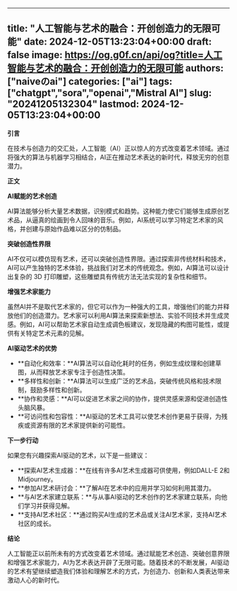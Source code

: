 
---
title: "人工智能与艺术的融合：开创创造力的无限可能"
date: 2024-12-05T13:23:04+00:00
draft: false
image: https://og.g0f.cn/api/og?title=人工智能与艺术的融合：开创创造力的无限可能
authors: ["naiveのai"]
categories: ["ai"]
tags: ["chatgpt","sora","openai","Mistral AI"]
slug: "20241205132304"
lastmod: 2024-12-05T13:23:04+00:00
---
**引言**

在技术与创造力的交汇处，人工智能（AI）正以惊人的方式改变着艺术领域。通过将强大的算法与机器学习相结合，AI正在推动艺术表达的新时代，释放无穷的创意潜力。

**正文**

**AI赋能的艺术创造**

AI算法能够分析大量艺术数据，识别模式和趋势。这种能力使它们能够生成原创艺术品，从逼真的绘画到令人回味的音乐。例如，AI系统可以学习特定艺术家的风格，并创建与原始作品难以区分的仿制品。

**突破创造性界限**

AI不仅可以模仿现有艺术，还可以突破创造性界限。通过探索非传统材料和技术，AI可以产生独特的艺术体验，挑战我们对艺术的传统观念。例如，AI算法可以设计出复杂的 3D 打印雕塑，这些雕塑具有传统方法无法实现的复杂性和细节。

**增强艺术家能力**

虽然AI并不是取代艺术家的，但它可以作为一种强大的工具，增强他们的能力并释放他们的创造潜力。艺术家可以利用AI算法来探索新想法、实验不同技术并生成灵感。例如，AI可以帮助艺术家自动生成调色板建议，发现隐藏的构图可能性，或提供有关特定艺术元素的见解。

**AI驱动艺术的优势**

* **自动化和效率：**AI算法可以自动化耗时的任务，例如生成纹理和创建草图，从而释放艺术家专注于创造性决策。
* **多样性和创新：**AI算法可以生成广泛的艺术品，突破传统风格和技术限制，鼓励多样性和创新。
* **协作和灵感：**AI可以促进艺术家之间的协作，提供灵感来源和促进创造性头脑风暴。
* **可访问性和包容性：**AI驱动的艺术工具可以使艺术创作更易于获得，为残疾或资源有限的艺术家提供新的可能性。

**下一步行动**

如果您有兴趣探索AI驱动的艺术，以下是一些建议：

* **探索AI艺术生成器：**在线有许多AI艺术生成器可供使用，例如DALL-E 2和Midjourney。
* **参加AI艺术研讨会：**了解AI在艺术中的应用并学习如何利用其潜力。
* **与AI艺术家建立联系：**与从事AI驱动的艺术创作的艺术家建立联系，向他们学习并获得见解。
* **支持AI艺术社区：**通过购买AI生成的艺术品或关注AI艺术家，支持AI艺术社区的成长。

**结论**

人工智能正以前所未有的方式改变着艺术领域。通过赋能艺术创造、突破创意界限和增强艺术家能力，AI为艺术表达开辟了无限可能。随着技术的不断发展，AI驱动的艺术有望继续塑造我们体验和理解艺术的方式，为创造力、创新和人类表达带来激动人心的新时代。